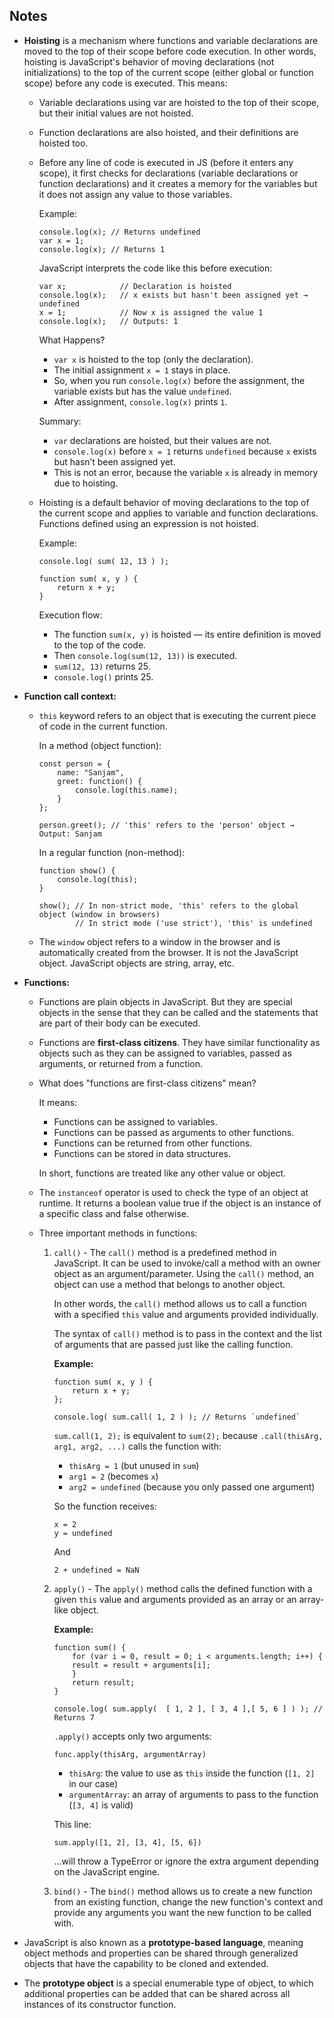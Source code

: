 ## Notes

- **Hoisting** is a mechanism where functions and variable declarations are moved to the top of their scope before code execution. In other words, hoisting is JavaScript's behavior of moving declarations (not initializations) to the top of the current scope (either global or function scope) before any code is executed. This means:
    - Variable declarations using var are hoisted to the top of their scope, but their initial values are not hoisted.
    - Function declarations are also hoisted, and their definitions are hoisted too.
    - Before any line of code is executed in JS (before it enters any scope), it first checks for declarations (variable declarations or function declarations) and it creates a memory for the variables but it does not assign any value to those variables.

        Example: 
        ```
        console.log(x); // Returns undefined
        var x = 1;
        console.log(x); // Returns 1
        ```
        JavaScript interprets the code like this before execution:
        ```
        var x;            // Declaration is hoisted
        console.log(x);   // x exists but hasn't been assigned yet → undefined
        x = 1;            // Now x is assigned the value 1
        console.log(x);   // Outputs: 1
        ```
        What Happens?
        - `var x` is hoisted to the top (only the declaration).
        - The initial assignment `x = 1` stays in place.
        - So, when you run `console.log(x)` before the assignment, the variable exists but has the value `undefined`.
        - After assignment, `console.log(x)` prints `1`.
        
        Summary:
        - `var` declarations are hoisted, but their values are not.
        - `console.log(x)` before `x = 1` returns `undefined` because `x` exists but hasn’t been assigned yet.
        - This is not an error, because the variable `x` is already in memory due to hoisting.
    - Hoisting is a default behavior of moving declarations to the top of the current scope and applies to variable and function declarations. Functions defined using an expression is not hoisted.

        Example: 
        ```
        console.log( sum( 12, 13 ) );
        
        function sum( x, y ) {
            return x + y;
        }
        ```
        Execution flow:
        - The function `sum(x, y)` is hoisted — its entire definition is moved to the top of the code.
        - Then `console.log(sum(12, 13))` is executed.
        - `sum(12, 13)` returns 25.
        - `console.log()` prints 25.
         
- **Function call context:**
    - `this` keyword refers to an object that is executing the current piece of code in the current function.

        In a method (object function):
        ````
        const person = {
            name: "Sanjam",
            greet: function() {
                console.log(this.name);
            }
        };
        
        person.greet(); // 'this' refers to the 'person' object → Output: Sanjam
        ````

        In a regular function (non-method):
        ```
        function show() {
            console.log(this);
        }

        show(); // In non-strict mode, 'this' refers to the global object (window in browsers)
                // In strict mode ('use strict'), 'this' is undefined
        ```
    - The `window` object refers to a window in the browser and is automatically created from the browser. It is not the JavaScript object. JavaScript objects are string, array, etc.
- **Functions:** 
    - Functions are plain objects in JavaScript. But they are special objects in the sense that they can be called and the statements that are part of their body can be executed.
    - Functions are **first-class citizens**. They have similar functionality as objects such as they can be assigned to variables, passed as arguments, or returned from a function.
    - What does "functions are first-class citizens" mean?
    
        It means:

        - Functions can be assigned to variables.
        - Functions can be passed as arguments to other functions.
        - Functions can be returned from other functions.
        - Functions can be stored in data structures.

        In short, functions are treated like any other value or object. 
    - The `instanceof` operator is used to check the type of an object at runtime. It returns a boolean value true if the object is an instance of a specific class and false otherwise.  
    - Three important methods in functions:
        1. `call()` - The `call()` method is a predefined method in JavaScript. It can be used to invoke/call a method with an owner object as an argument/parameter. Using the `call()` method, an object can use a method that belongs to another object. 

            In other words, the `call()` method allows us to call a function with a specified  `this` value and arguments provided individually.
        
            The syntax of `call()` method is to pass in the context and the list of arguments that are passed just like the calling function.

            **Example:**
            ```
            function sum( x, y ) {
                return x + y;
            };
            
            console.log( sum.call( 1, 2 ) ); // Returns `undefined`
            ```
            `sum.call(1, 2);` is equivalent to `sum(2);` because `.call(thisArg, arg1, arg2, ...)` calls the function with:
            
            - `thisArg = 1` (but unused in `sum`)
            - `arg1 = 2` (becomes `x`)
            - `arg2 = undefined` (because you only passed one argument) 

            So the function receives:
            ```
            x = 2
            y = undefined
            ```

            And
            ```
            2 + undefined = NaN
            ```

        2. `apply()` - The `apply()` method calls the defined function with a given `this` value and arguments provided as an array or an array-like object.

            **Example:**
            ```
            function sum() {
                for (var i = 0, result = 0; i < arguments.length; i++) {
                result = result + arguments[i];
                }
                return result;
            }

            console.log( sum.apply(  [ 1, 2 ], [ 3, 4 ],[ 5, 6 ] ) ); // Returns 7
            ```
            `.apply()` accepts only two arguments:
            ```
            func.apply(thisArg, argumentArray)
            ```
               
            - `thisArg`: the value to use as `this` inside the function (`[1, 2]` in our case)
            - `argumentArray`: an array of arguments to pass to the function (`[3, 4]` is valid)

            This line:
            ```
            sum.apply([1, 2], [3, 4], [5, 6])
            ```
            …will throw a TypeError or ignore the extra argument depending on the JavaScript engine.
        
        3. `bind()` - The `bind()` method allows us to create a new function from an existing function, change the new function's context and provide any arguments you want the new function to be called with.
- JavaScript is also known as a **prototype-based language**, meaning object methods and properties can be shared through generalized objects that have the capability to be cloned and extended.
- The **prototype object** is a special enumerable type of object, to which additional properties can be added that can be shared across all instances of its constructor function.   



            
         